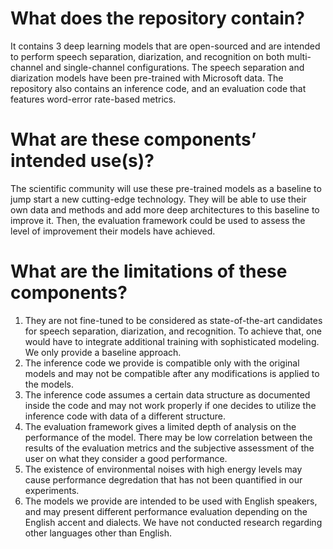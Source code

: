 # What does the repository contain?

It contains 3 deep learning models that are open-sourced and are intended to perform speech separation, diarization, and recognition on both multi-channel and single-channel configurations. The speech separation and diarization models have been pre-trained with Microsoft data. The repository also contains an inference code, and an evaluation code that features word-error rate-based metrics.

# What are these components’ intended use(s)?

The scientific community will use these pre-trained models as a baseline to jump start a new cutting-edge technology. They will be able to use their own data and methods and add more deep architectures to this baseline to improve it. Then, the evaluation framework could be used to assess the level of improvement their models have achieved.

# What are the limitations of these components?

1.	They are not fine-tuned to be considered as state-of-the-art candidates for speech separation, diarization, and recognition. To achieve that, one would have to integrate additional training with sophisticated modeling. We only provide a baseline approach.
2.	The inference code we provide is compatible only with the original models and may not be compatible after any modifications is applied to the models.
3.	The inference code assumes a certain data structure as documented inside the code and may not work properly if one decides to utilize the inference code with data of a different structure. 
4.	The evaluation framework gives a limited depth of analysis on the performance of the model. There may be low correlation between the results of the evaluation metrics and the subjective assessment of the user on what they consider a good performance.
5.	The existence of environmental noises with high energy levels may cause performance degredation that has not been quantified in our experiments.
6.	The models we provide are intended to be used with English speakers, and may present different performance evaluation depending on the English accent and dialects. We have not conducted research regarding other languages other than English.
